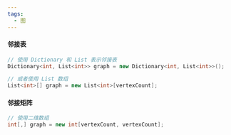```yaml
---
tags:
  - 图
---
```

#### 邻接表

```C#
// 使用 Dictionary 和 List 表示邻接表 
Dictionary<int, List<int>> graph = new Dictionary<int, List<int>>(); 

// 或者使用 List 数组 
List<int>[] graph = new List<int>[vertexCount];
```

#### 邻接矩阵

```C#
// 使用二维数组 
int[,] graph = new int[vertexCount, vertexCount];
```